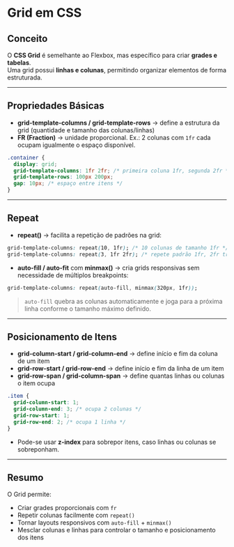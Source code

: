 # Grid em CSS

## Conceito
O **CSS Grid** é semelhante ao Flexbox, mas específico para criar **grades e tabelas**.  
Uma grid possui **linhas e colunas**, permitindo organizar elementos de forma estruturada.

---

## Propriedades Básicas

- **grid-template-columns / grid-template-rows** → define a estrutura da grid (quantidade e tamanho das colunas/linhas)  
- **FR (Fraction)** → unidade proporcional. Ex.: 2 colunas com `1fr` cada ocupam igualmente o espaço disponível.

```css
.container {
  display: grid;
  grid-template-columns: 1fr 2fr; /* primeira coluna 1fr, segunda 2fr */
  grid-template-rows: 100px 200px;
  gap: 10px; /* espaço entre itens */
}
```

---

## Repeat
- **repeat()** → facilita a repetição de padrões na grid:

```css
grid-template-columns: repeat(10, 1fr); /* 10 colunas de tamanho 1fr */
grid-template-columns: repeat(3, 1fr 2fr); /* repete padrão 1fr, 2fr três vezes */
```

- **auto-fill / auto-fit** com **minmax()** → cria grids responsivas sem necessidade de múltiplos breakpoints:

```css
grid-template-columns: repeat(auto-fill, minmax(320px, 1fr));
```
> `auto-fill` quebra as colunas automaticamente e joga para a próxima linha conforme o tamanho máximo definido.

---

## Posicionamento de Itens

- **grid-column-start / grid-column-end** → define início e fim da coluna de um item  
- **grid-row-start / grid-row-end** → define início e fim da linha de um item  
- **grid-row-span / grid-column-span** → define quantas linhas ou colunas o item ocupa  

```css
.item {
  grid-column-start: 1;
  grid-column-end: 3; /* ocupa 2 colunas */
  grid-row-start: 1;
  grid-row-end: 2; /* ocupa 1 linha */
}
```

- Pode-se usar **z-index** para sobrepor itens, caso linhas ou colunas se sobreponham.

---

## Resumo
O Grid permite:
- Criar grades proporcionais com `fr`  
- Repetir colunas facilmente com `repeat()`  
- Tornar layouts responsivos com `auto-fill` + `minmax()`  
- Mesclar colunas e linhas para controlar o tamanho e posicionamento dos itens  
